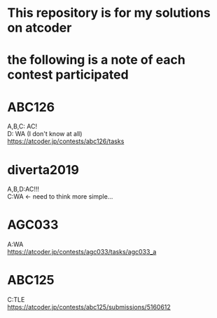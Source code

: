 This repository is for my solutions on atcoder
===
the following is a note of each contest participated
===
# ABC126
A,B,C: AC!  
D: WA  (I don't know at all)  
https://atcoder.jp/contests/abc126/tasks
# diverta2019
A,B,D:AC!!!  
C:WA <- need to think more simple...  
# AGC033
A:WA  
https://atcoder.jp/contests/agc033/tasks/agc033_a
# ABC125
C:TLE  
https://atcoder.jp/contests/abc125/submissions/5160612
